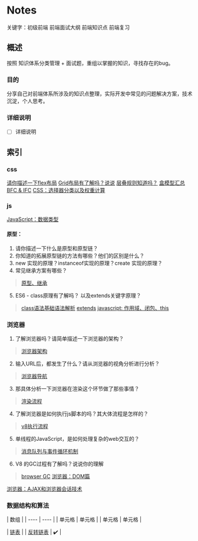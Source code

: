 # Notes

关键字：初级前端 前端面试大纲 前端知识点 前端复习

## 概述

按照 知识体系分类管理 + 面试题，重组以掌握的知识，寻找存在的bug。

### 目的

分享自己对前端体系所涉及的知识点整理，实际开发中常见的问题解决方案，技术沉淀，个人思考。

### 详细说明

* [ ] 详细说明

## 索引

### css
[请你描述一下flex布局](https://github.com/sup-fiveyear/Notes/issues/19)
[Grid布局有了解吗？说说](https://github.com/sup-fiveyear/Notes/issues/22)
[层叠规则知道吗？](https://github.com/sup-fiveyear/Notes/issues/23)
[盒模型汇总](https://github.com/sup-fiveyear/Notes/issues/4)
[BFC & IFC](https://github.com/sup-fiveyear/Notes/issues/5)
[CSS：选择器分类以及权重计算](https://github.com/sup-fiveyear/Notes/issues/14)


### js
[JavaScript：数据类型](https://github.com/sup-fiveyear/Notes/issues/2)
#### 原型：
1. 请你描述一下什么是原型和原型链？
2. 你知道的拓展原型链的方法有哪些？他们的区别是什么？
3. new 实现的原理？instanceof实现的原理？create 实现的原理？
4. 常见继承方案有哪些？
> [原型、继承](https://github.com/sup-fiveyear/Notes/issues/3)
5. ES6 - class原理有了解吗？ 以及extends关键字原理？
> [class语法基础语法解析](https://github.com/sup-fiveyear/Notes/issues/18)    [extends](https://github.com/sup-fiveyear/Notes/issues/20)
[javascript: 作用域、闭包、this](https://github.com/sup-fiveyear/Notes/issues/6)

### 浏览器

1. 了解浏览器吗？请简单描述一下浏览器的架构？
> [浏览器架构](https://github.com/sup-fiveyear/Notes/issues/15)
2. 输入URL后，都发生了什么？请从浏览器的视角分析进行分析？ 
> [浏览器导航](https://github.com/sup-fiveyear/Notes/issues/16)
3. 那具体分析一下浏览器在渲染这个环节做了那些事情？
> [渲染流程](https://github.com/sup-fiveyear/Notes/issues/7)
4. 了解浏览器是如何执行js脚本的吗？其大体流程是怎样的？
> [v8执行流程](https://github.com/sup-fiveyear/Notes/issues/13)
5. 单线程的JavaScript，是如何处理复杂的web交互的？
> [消息队列与事件循环机制](https://github.com/sup-fiveyear/Notes/issues/12)
6. V8 的GC过程有了解吗？说说你的理解 
> [browser GC](https://github.com/sup-fiveyear/Notes/issues/9)
[浏览器：DOM篇](https://github.com/sup-fiveyear/Notes/issues/8)

[浏览器：AJAX和浏览器会话技术](https://github.com/sup-fiveyear/Notes/issues/11)

### 数据结构和算法

|  数组 |
|  ----  | ----  |
| 单元格  | 单元格 |
| 单元格  | 单元格 |

|  [链表](https://github.com/sup-fiveyear/interview-code/tree/master/%E7%AE%97%E6%B3%95%2B%E6%95%B0%E6%8D%AE%E7%BB%93%E6%9E%84/%E9%93%BE%E8%A1%A8) |
| [反转链表](https://leetcode-cn.com/problems/reverse-linked-list/)  | ✔️ |

